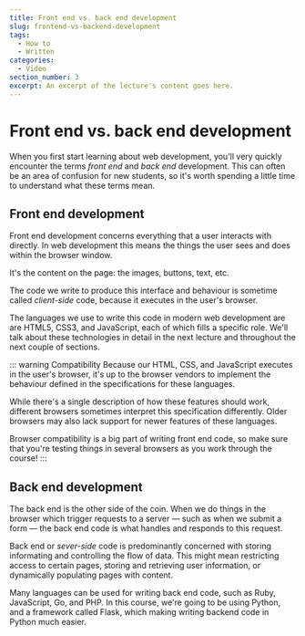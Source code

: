 ```yaml
---
title: Front end vs. back end development
slug: frontend-vs-backend-development
tags:
  - How to
  - Written
categories:
  - Video
section_number: 3
excerpt: An excerpt of the lecture's content goes here.
---
```


# Front end vs. back end development

When you first start learning about web development, you'll very quickly encounter the terms *front end* and *back end* development. This can often be an area of confusion for new students, so it's worth spending a little time to understand what these terms mean.

## Front end development

Front end development concerns everything that a user interacts with directly. In web development this means the things the user sees and does within the browser window.

It's the content on the page: the images, buttons, text, etc.

The code we write to produce this interface and behaviour is sometime called *client-side* code, because it executes in the user's browser.

The languages we use to write this code in modern web development are are HTML5, CSS3, and JavaScript, each of which fills a specific role. We'll talk about these technologies in detail in the next lecture and throughout the next couple of sections.

::: warning Compatibility
Because our HTML, CSS, and JavaScript executes in the user's browser, it's up to the browser vendors to implement the behaviour defined in the specifications for these languages.

While there's a single description of how these features should work, different browsers sometimes interpret this specification differently. Older browsers may also lack support for newer features of these languages.

Browser compatibility is a big part of writing front end code, so make sure that you're testing things in several browsers as you work through the course!
:::

## Back end development

The back end is the other side of the coin. When we do things in the browser which trigger requests to a server &mdash; such as when we submit a form &mdash; the back end code is what handles and responds to this request.

Back end or *sever-side* code is predominantly concerned with storing informating and controlling the flow of data. This might mean restricting access to certain pages, storing and retrieving user information, or dynamically populating pages with content.

Many languages can be used for writing back end code, such as Ruby, JavaScript, Go, and PHP. In this course, we're going to be using Python, and a framework called Flask, which making writing backend code in Python much easier.
